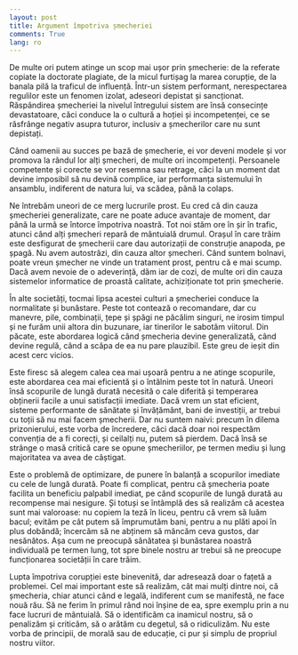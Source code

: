 ```yaml
---
layout: post
title: Argument împotriva șmecheriei
comments: True
lang: ro
---
```


De multe ori putem atinge un scop mai ușor prin șmecherie: de la referate copiate la doctorate plagiate, de la micul furtișag la marea corupție, de la banala pilă la traficul de influență. Într-un sistem performant, nerespectarea regulilor este un fenomen izolat, adeseori depistat și sancționat. Răspândirea șmecheriei la nivelul întregului sistem are însă consecințe devastatoare, căci conduce la o cultură a hoției și incompetenței, ce se răsfrânge negativ asupra tuturor, inclusiv a șmecherilor care nu sunt depistați.

<!--more-->

Când oamenii au succes pe bază de șmecherie, ei vor deveni modele și vor promova la rândul lor alți șmecheri, de multe ori incompetenți. Persoanele competente și corecte se vor resemna sau retrage, căci la un moment dat devine imposibil să nu devină complice, iar performanța sistemului în ansamblu, indiferent de natura lui, va scădea, până la colaps.

Ne întrebăm uneori de ce merg lucrurile prost. Eu cred că din cauza șmecheriei generalizate, care ne poate aduce avantaje de moment, dar până la urmă se întorce împotriva noastră. Tot noi stăm ore în șir în trafic, atunci când alți șmecheri repară de mântuială drumul. Orașul în care trăim este desfigurat de șmecherii care dau autorizații de construție anapoda, pe șpagă. Nu avem autostrăzi, din cauza altor șmecheri. Când suntem bolnavi, poate vreun șmecher ne vinde un tratament prost, pentru că e mai scump. Dacă avem nevoie de o adeverință, dăm iar de cozi, de multe ori din cauza sistemelor informatice de proastă calitate, achiziționate tot prin șmecherie.

În alte societăți, tocmai lipsa acestei culturi a șmecheriei conduce la normalitate și bunăstare. Peste tot contează o recomandare, dar cu manevre, pile, combinații, țepe și șpăgi ne păcălim singuri, ne irosim timpul și ne furăm unii altora din buzunare, iar tinerilor le sabotăm viitorul. Din păcate, este abordarea logică când șmecheria devine generalizată, când devine regulă, când a scăpa de ea nu pare plauzibil. Este greu de ieșit din acest cerc vicios.

Este firesc să alegem calea cea mai ușoară pentru a ne atinge scopurile, este abordarea cea mai eficientă și o întâlnim peste tot în natură. Uneori însă scopurile de lungă durată necesită o cale diferită și temperarea obținerii facile a unui satisfacții imediate. Dacă vrem un stat eficient, sisteme performante de sănătate și învățământ, bani de investiții, ar trebui cu toții să nu mai facem șmecherii. Dar nu suntem naivi: precum în dilema prizonierului, este vorba de încredere, căci dacă doar noi respectăm convenția de a fi corecți, și ceilalți nu, putem să pierdem. Dacă însă se strânge o masă critică care se opune șmecheriilor, pe termen mediu și lung majoritatea va avea de câștigat.

Este o problemă de optimizare, de punere în balanță a scopurilor imediate cu cele de lungă durată. Poate fi complicat, pentru că șmecheria poate facilita un beneficiu palpabil imediat, pe când scopurile de lungă durată au recompense mai nesigure. Și totuși se întâmplă des să realizăm că acestea sunt mai valoroase: nu copiem la teză în liceu, pentru că vrem să luăm bacul; evităm pe cât putem să împrumutăm bani, pentru a nu plăti apoi în plus dobândă; încercăm să ne abținem să mâncăm ceva gustos, dar nesănătos. Așa cum ne preocupă sănătatea și bunăstarea noastră individuală pe termen lung, tot spre binele nostru ar trebui să ne preocupe funcționarea societății în care trăim.

Lupta împotriva corupției este binevenită, dar adresează doar o fațetă a problemei. Cel mai important este să realizăm, cât mai mulți dintre noi, că șmecheria, chiar atunci când e legală, indiferent cum se manifestă, ne face nouă rău. Să ne ferim în primul rând noi înșine de ea, spre exemplu prin a nu face lucruri de mântuială. Să o identificăm ca inamicul nostru, să o penalizăm și criticăm, să o arătăm cu degetul, să o ridiculizăm. Nu este vorba de principii, de morală sau de educație, ci pur și simplu de propriul nostru viitor.
